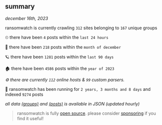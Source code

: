
## summary
_december 16th, 2023_

ransomwatch is currently crawling `312` sites belonging to `167` unique groups

⏲ there have been `4` posts within the `last 24 hours`

🦈 there have been `218` posts within the `month of december`

🪐 there have been `1281` posts within the `last 90 days`

🏚 there have been `4586` posts within the `year of 2023`

_⚙️ there are currently `112` online hosts & `99` custom parsers._

🦕 ransomwatch has been running for `2 years, 3 months and 8 days` and indexed `9274` posts

_all data  [(groups)](http://ransomwhat.telemetry.ltd/groups) and [(posts)](http://ransomwhat.telemetry.ltd/posts) is available in JSON (updated hourly)_

> ransomwatch is fully [open source](https://github.com/joshhighet/ransomwatch#ransomwatch--). please consider [sponsoring](https://github.com/sponsors/joshhighet) if you find it useful!
